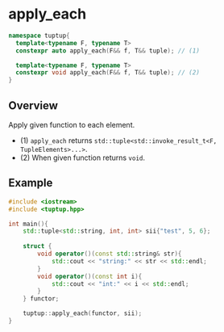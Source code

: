 # apply_each

```cpp
namespace tuptup{
  template<typename F, typename T>
  constexpr auto apply_each(F&& f, T&& tuple); // (1)

  template<typename F, typename T>
  constexpr void apply_each(F&& f, T&& tuple); // (2)
}
```

## Overview
Apply given function to each element.
- (1) `apply_each` returns `std::tuple<std::invoke_result_t<F, TupleElements>...>`.
- (2) When given function returns `void`.

## Example
```cpp
#include <iostream>
#include <tuptup.hpp>

int main(){
    std::tuple<std::string, int, int> sii{"test", 5, 6};
    
    struct {
        void operator()(const std::string& str){
            std::cout << "string:" << str << std::endl;
        }
        void operator()(const int i){
            std::cout << "int:" << i << std::endl;
        }
    } functor;

    tuptup::apply_each(functor, sii);
}
```